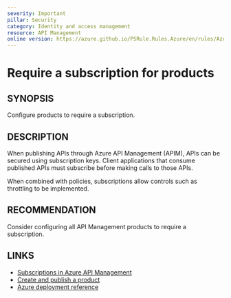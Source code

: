 ```yaml
---
severity: Important
pillar: Security
category: Identity and access management
resource: API Management
online version: https://azure.github.io/PSRule.Rules.Azure/en/rules/Azure.APIM.ProductSubscription/
---
```


# Require a subscription for products

## SYNOPSIS

Configure products to require a subscription.

## DESCRIPTION

When publishing APIs through Azure API Management (APIM), APIs can be secured using subscription keys.
Client applications that consume published APIs must subscribe before making calls to those APIs.

When combined with policies, subscriptions allow controls such as throttling to be implemented.

## RECOMMENDATION

Consider configuring all API Management products to require a subscription.

## LINKS

- [Subscriptions in Azure API Management](https://docs.microsoft.com/azure/api-management/api-management-subscriptions)
- [Create and publish a product](https://docs.microsoft.com/azure/api-management/api-management-howto-add-products)
- [Azure deployment reference](https://docs.microsoft.com/azure/templates/microsoft.apimanagement/2019-12-01/service/products)
